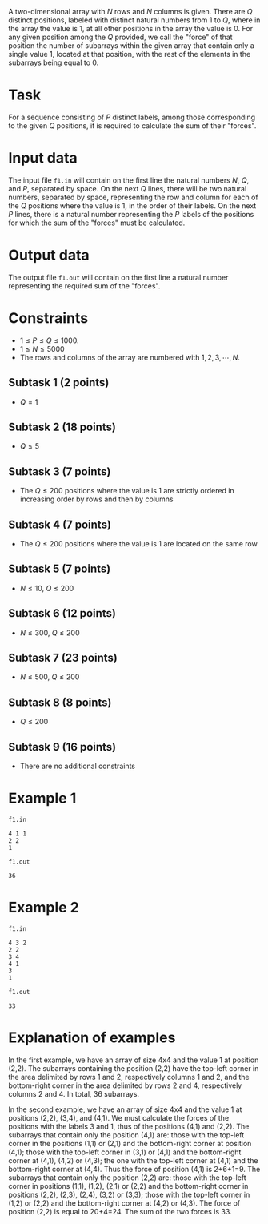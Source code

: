 
A two-dimensional array with $N$ rows and $N$ columns is given. There are $Q$ distinct positions, labeled with distinct natural numbers from 1 to $Q$, where in the array the value is 1, at all other positions in the array the value is 0. For any given position among the $Q$ provided, we call the "force" of that position the number of subarrays within the given array that contain only a single value 1, located at that position, with the rest of the elements in the subarrays being equal to 0.

# Task
For a sequence consisting of $P$ distinct labels, among those corresponding to the given $Q$ positions, it is required to calculate the sum of their "forces".

# Input data
The input file `f1.in` will contain on the first line the natural numbers $N$, $Q$, and $P$, separated by space. On the next $Q$ lines, there will be two natural numbers, separated by space, representing the row and column for each of the $Q$ positions where the value is 1, in the order of their labels. On the next $P$ lines, there is a natural number representing the $P$ labels of the positions for which the sum of the "forces" must be calculated.

# Output data
The output file `f1.out` will contain on the first line a natural number representing the required sum of the "forces".

# Constraints
- $1 \le P \le Q \le 1000$.
- $1 \le N \le 5000$
- The rows and columns of the array are numbered with $1, 2, 3, \cdots, N$.

## Subtask 1 (2 points)
- $Q = 1$

## Subtask 2 (18 points)
- $Q \le 5$

## Subtask 3 (7 points)
- The $Q \le 200$ positions where the value is 1 are strictly ordered in increasing order by rows and then by columns

## Subtask 4 (7 points)
- The $Q \le 200$ positions where the value is 1 are located on the same row

## Subtask 5 (7 points)
- $N \le 10$, $Q \le 200$

## Subtask 6 (12 points)
- $N \le 300$, $Q \le 200$

## Subtask 7 (23 points)
- $N \le 500$, $Q \le 200$

## Subtask 8 (8 points)
- $Q \le 200$

## Subtask 9 (16 points)
- There are no additional constraints

# Example 1
`f1.in`
```
4 1 1
2 2
1
```

`f1.out`
```
36
```

# Example 2
`f1.in`
```
4 3 2
2 2
3 4
4 1
3
1
```

`f1.out`
```
33
```

# Explanation of examples

In the first example, we have an array of size 4x4 and the value 1 at position (2,2). The subarrays containing the position (2,2) have the top-left corner in the area delimited by rows 1 and 2, respectively columns 1 and 2, and the bottom-right corner in the area delimited by rows 2 and 4, respectively columns 2 and 4. In total, 36 subarrays.

In the second example, we have an array of size 4x4 and the value 1 at positions (2,2), (3,4), and (4,1). We must calculate the forces of the positions with the labels 3 and 1, thus of the positions (4,1) and (2,2). The subarrays that contain only the position (4,1) are: those with the top-left corner in the positions (1,1) or (2,1) and the bottom-right corner at position (4,1); those with the top-left corner in (3,1) or (4,1) and the bottom-right corner at (4,1), (4,2) or (4,3); the one with the top-left corner at (4,1) and the bottom-right corner at (4,4). Thus the force of position (4,1) is 2+6+1=9. The subarrays that contain only the position (2,2) are: those with the top-left corner in positions (1,1), (1,2), (2,1) or (2,2) and the bottom-right corner in positions (2,2), (2,3), (2,4), (3,2) or (3,3); those with the top-left corner in (1,2) or (2,2) and the bottom-right corner at (4,2) or (4,3). The force of position (2,2) is equal to 20+4=24. The sum of the two forces is 33.
```
